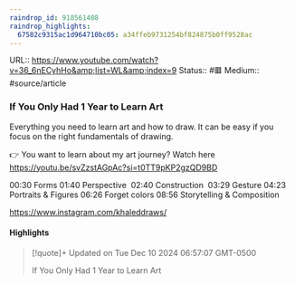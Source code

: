 ```yaml
---
raindrop_id: 918561408
raindrop_highlights:
  67582c9315ac1d964710bc05: a34ffeb9731254bf824875b0ff9528ac
---
```


URL:: https://www.youtube.com/watch?v=36_6nECyhHo&amp;list=WL&amp;index=9
Status:: #🟥
Medium:: #source/article


### If You Only Had 1 Year to Learn Art

Everything you need to learn art and how to draw. It can be easy if you focus on the right fundamentals of drawing.

👉 You want to learn about my art journey? Watch here https://youtu.be/svZzstAGpAc?si=t0TT9pKP2gzQD9BD

00:30 Forms
01:40 Perspective 
02:40 Construction 
03:29 Gesture
04:23 Portraits &amp; Figures
06:26 Forget colors
08:56 Storytelling &amp; Composition

https://www.instagram.com/khaleddraws/

#### Highlights

> [!quote]+ Updated on Tue Dec 10 2024 06:57:07 GMT-0500
>
> If You Only Had 1 Year to Learn Art
